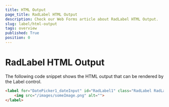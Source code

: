 ```yaml
---
title: HTML Output
page_title: RadLabel HTML Output
description: Check our Web Forms article about RadLabel HTML Output.
slug: label/html-output
tags: overview
published: True
position: 0
---
```


# RadLabel HTML Output


The following code snippet shows the HTML output that can be rendered by the Label control.


````HTML
<label for="DatePicker1_dateInput" id="RadLabel1" class="RadLabel RadLabel_Default"><em>some</em> text
    <img src="/images/someImage.png" alt="">
</label>
````


